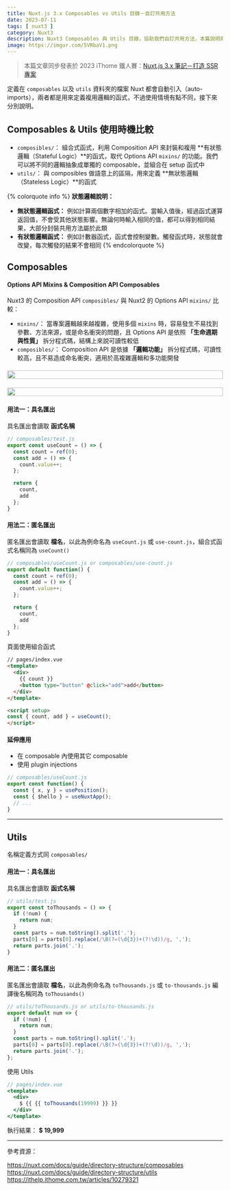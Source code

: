 ```yaml
---
title: Nuxt.js 3.x Composables vs Utils 目錄－自訂共用方法
date: 2023-07-11
tags: [ nuxt3 ]
category: Nuxt3
description: Nuxt3 Composables 與 Utils 目錄，協助我們自訂共用方法，本篇說明兩者的差異與使用時機
image: https://imgur.com/5VRbaV1.png
---
```


> 本篇文章同步發表於 2023 iThome 鐵人賽：[Nuxt.js 3.x 筆記－打造 SSR 專案](https://ithelp.ithome.com.tw/users/20130500/ironman/6236)
>

定義在 `composables` 以及 `utils` 資料夾的檔案 Nuxt 都會自動引入（auto-imports），兩者都是用來定義複用邏輯的函式，不過使用情境有點不同，接下來分別說明。

## **Composables & Utils 使用時機比較**

- `composibles/`：
組合式函式，利用 Composition API 來封裝和複用 **有狀態邏輯（Stateful Logic）**的函式，取代 Options API `mixins/` 的功能。我們可以將不同的邏輯抽象成單獨的 composable，並組合在 setup 函式中
- `utils/`：
與 composibles 做語意上的區隔，用來定義 **無狀態邏輯（Stateless Logic）**的函式

{% colorquote info %}
**狀態邏輯說明：**

- **無狀態邏輯函式：**
例如計算兩個數字相加的函式。當輸入值後，經過函式運算返回值，不會受其他狀態影響。無論何時輸入相同的值，都可以得到相同結果，大部分封裝共用方法屬於此類
- **有狀態邏輯函式：**
例如計數器函式，函式會控制變數。觸發函式時，狀態就會改變，每次觸發的結果不會相同
{% endcolorquote %}

<!-- more -->

## **Composables**

#### **Options API Mixins & Composition API Composables**

Nuxt3 的 Composition API `composibles/` 與 Nuxt2 的 Options API `mixins/` 比較：

- `mixins/`：
當專案邏輯越來越複雜，使用多個 `mixins` 時，容易發生不易找到參數、方法來源，或是命名衝突的問題，且 Options API 是依照 **「生命週期與性質」** 拆分程式碼，結構上來說可讀性較低
- `composibles/`：
Composition API 是依據 **「邏輯功能」** 拆分程式碼，可讀性較高，且不易造成命名衝突，適用於高複雜邏輯和多功能開發

<div class="column-wrap">
  <div style="display: flex; justify-content: left; margin: 20px 0;">
    <img style="width: 100%; max-width: 100%;" src="https://imgur.com/2cFwG4a.png">
  </div>
  <div style="display: flex; justify-content: left; margin: 20px 0;">
    <img style="width: 100%; max-width: 100%;" src="https://imgur.com/5dF4zYf.png">
  </div>
</div>

#### **用法一：具名匯出**

具名匯出會讀取 **函式名稱**

```jsx
// composables/test.js
export const useCount = () => {
  const count = ref(0);
  const add = () => {
    count.value++;
  };

  return {
    count,
    add
  };
}
```

#### **用法二：匿名匯出**

匿名匯出會讀取 **檔名**，以此為例命名為 `useCount.js` 或 `use-count.js`，組合式函式名稱同為 `useCount()`

```jsx
// composables/useCount.js or composables/use-count.js
export default function() {
  const count = ref(0);
  const add = () => {
    count.value++;
  };

  return {
    count,
    add
  };
}
```

頁面使用組合函式

```html
// pages/index.vue
<template>
  <div>
    {{ count }}
    <button type="button" @click="add">add</button>
  </div>
</template>

<script setup>
const { count, add } = useCount();
</script>
```

#### **延伸應用**

- 在 composable 內使用其它 composable
- 使用 plugin injections

```jsx
// composables/useCount.js
export const function() {
  const { x, y } = usePosition();
  const { $hello } = useNuxtApp();
  // ...
}
```

---

## **Utils**

名稱定義方式同 `composables/`

#### **用法一：具名匯出**

具名匯出會讀取 **函式名稱**

```jsx
// utils/test.js
export const toThousands = () => {
  if (!num) {
    return num;
  }
  const parts = num.toString().split('.');
  parts[0] = parts[0].replace(/\B(?=(\d{3})+(?!\d))/g, ',');
  return parts.join('.');
}
```

#### **用法二：匿名匯出**

匿名匯出會讀取 **檔名**，以此為例命名為 `toThousands.js` 或 `to-thousands.js` 編譯後名稱同為 `toThousands()`

```jsx
// utils/toThousands.js or utils/to-thousands.js
export default num => {
  if (!num) {
    return num;
  }
  const parts = num.toString().split('.');
  parts[0] = parts[0].replace(/\B(?=(\d{3})+(?!\d))/g, ',');
  return parts.join('.');
};
```

使用 Utils

```jsx
// pages/index.vue
<template>
  <div>
    $ {{ {{ toThousands(19999) }} }}
  </div>
</template>
```

執行結果： **$ 19,999**

---

參考資源：

https://nuxt.com/docs/guide/directory-structure/composables
https://nuxt.com/docs/guide/directory-structure/utils
https://ithelp.ithome.com.tw/articles/10279321